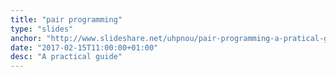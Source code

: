 ```yaml
---
title: "pair programming"
type: "slides"
anchor: "http://www.slideshare.net/uhpnou/pair-programming-a-pratical-guide"
date: "2017-02-15T11:00:00+01:00"
desc: "A practical guide"
---
```

